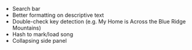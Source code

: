 * Search bar
* Better formatting on descriptive text
* Double-check key detection (e.g. My Home is Across the Blue Ridge Mountains)
* Hash to mark/load song
* Collapsing side panel